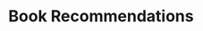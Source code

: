 ---
layout: page
permalink: /books/index.html
title: Book Recommendations
description: This is a list of books I've read in the past and recommend
tags: [books, bruno belcastro, reading list, amazon, reading, kindle, self-improvement]
---